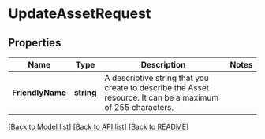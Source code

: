 # UpdateAssetRequest

## Properties

Name | Type | Description | Notes
------------ | ------------- | ------------- | -------------
**FriendlyName** | **string** | A descriptive string that you create to describe the Asset resource. It can be a maximum of 255 characters. | 

[[Back to Model list]](../README.md#documentation-for-models) [[Back to API list]](../README.md#documentation-for-api-endpoints) [[Back to README]](../README.md)


